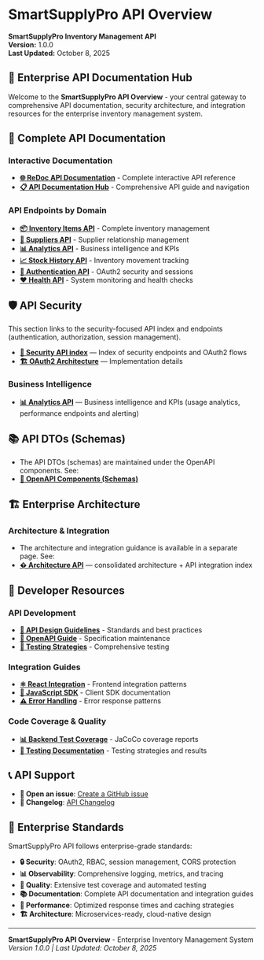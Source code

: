 # SmartSupplyPro API Overview

**SmartSupplyPro Inventory Management API**  
**Version:** 1.0.0  
**Last Updated:** October 8, 2025  

## 🚀 Enterprise API Documentation Hub

Welcome to the **SmartSupplyPro API Overview** - your central gateway to comprehensive API documentation, security architecture, and integration resources for the enterprise inventory management system.

## 📖 Complete API Documentation

### **Interactive Documentation**
- **[🌐 ReDoc API Documentation](https://keglev.github.io/inventory-service/api/redoc/index.html)** - Complete interactive API reference
- **[📋 API Documentation Hub](https://keglev.github.io/inventory-service/api/)** - Comprehensive API guide and navigation

### **API Endpoints by Domain**
- **[📦 Inventory Items API](../endpoints/inventory-items.md)** - Complete inventory management
- **[🏢 Suppliers API](../endpoints/suppliers.md)** - Supplier relationship management
- **[📊 Analytics API](../endpoints/analytics.md)** - Business intelligence and KPIs
- **[📈 Stock History API](../endpoints/stock-history.md)** - Inventory movement tracking
- **[🔐 Authentication API](../endpoints/authentication.md)** - OAuth2 security and sessions
- **[❤️ Health API](../endpoints/health.md)** - System monitoring and health checks

## 🛡️ API Security

This section links to the security-focused API index and endpoints (authentication, authorization, session management).

- **[🔐 Security API index](../security-api.md)** — Index of security endpoints and OAuth2 flows
- **[🏗️ OAuth2 Architecture](../../architecture/patterns/oauth2-security-architecture.md)** — Implementation details

### **Business Intelligence**

- **[📊 Analytics API](../endpoints/analytics.md)** — Business intelligence and KPIs (usage analytics, performance endpoints and alerting)

## 📚 API DTOs (Schemas)

- The API DTOs (schemas) are maintained under the OpenAPI components. See:
- **[📘 OpenAPI Components (Schemas)](../openapi/components/_index.yaml)**

## 🏗️ Enterprise Architecture

### **Architecture & Integration**
- The architecture and integration guidance is available in a separate page. See:
- **[� Architecture API](../architecture-api.md)** — consolidated architecture + API integration index

## 🔧 Developer Resources

### **API Development**
- **[📐 API Design Guidelines](../development/api-design-guidelines.md)** - Standards and best practices
- **[📝 OpenAPI Guide](../development/openapi-guide.md)** - Specification maintenance
- **[🧪 Testing Strategies](../development/testing-strategies.md)** - Comprehensive testing

### **Integration Guides**
- **[⚛️ React Integration](../integration/react-integration.md)** - Frontend integration patterns
- **[🔧 JavaScript SDK](../integration/javascript-sdk.md)** - Client SDK documentation
- **[⚠️ Error Handling](../integration/error-handling.md)** - Error response patterns

### **Code Coverage & Quality**
- **[📊 Backend Test Coverage](../../backend/coverage/)** - JaCoCo coverage reports
- **[🧪 Testing Documentation](../../backend/testing/)** - Testing strategies and results

## 📞 API Support

- **🐛 Open an issue**: [Create a GitHub issue](https://github.com/Keglev/inventory-service/issues/new/choose)
- **📖 Changelog**: [API Changelog](../changelog/CHANGELOG.md)

## 🎯 Enterprise Standards

SmartSupplyPro API follows enterprise-grade standards:

- **🔒 Security**: OAuth2, RBAC, session management, CORS protection
- **📊 Observability**: Comprehensive logging, metrics, and tracing
- **🧪 Quality**: Extensive test coverage and automated testing
- **📚 Documentation**: Complete API documentation and integration guides
- **🚀 Performance**: Optimized response times and caching strategies
- **🏗️ Architecture**: Microservices-ready, cloud-native design

---

**SmartSupplyPro API Overview** - Enterprise Inventory Management System  
*Version 1.0.0 | Last Updated: October 8, 2025*